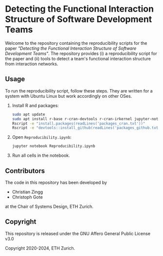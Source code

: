 # Detecting the Functional Interaction Structure of Software Development Teams

Welcome to the repository containing the reproducibility scripts for the paper
*"Detecting the Functional Interaction Structure of Software Development Teams"*.
The repository provides (i) a reproducibility script for the paper and (ii) tools to detect a team's functional interaction structure from interaction networks.


## Usage

To run the reproducibility script, follow these steps.
They are written for a system with Ubuntu Linux but work accordingly on other OSes.

1. Install R and packages:
    ```bash
    sudo apt update
    sudo apt install r-base r-cran-devtools r-cran-irkernel jupyter-notebook
    Rscript -e "install.packages(readLines('packages_cran.txt'))"
    Rscript -e "devtools::install_github(readLines('packages_github.txt'))"
    ```
2. Open `Reproducibility.ipynb`:
    ```bash
    jupyter notebook Reproducibility.ipynb
    ```
3. Run all cells in the notebook.


## Contributors

The code in this repository has been developed by

- Christian Zingg
- Christoph Gote

at the Chair of Systems Design, ETH Zurich.


## Copyright

This repository is released under the GNU Affero General Public License v3.0

Copyright 2020-2024, ETH Zurich.

